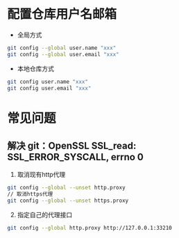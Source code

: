 # 配置仓库用户名邮箱
- 全局方式
```bash
git config --global user.name "xxx"
git config --global user.email "xxx"
```
- 本地仓库方式
```bash
git config user.name "xxx"
git config user.email "xxx"
```

# 常见问题
## 解决 git：OpenSSL SSL_read: SSL_ERROR_SYSCALL, errno 0
1. 取消现有http代理
```bash
git config --global --unset http.proxy
// 取消https代理 
git config --global --unset https.proxy
```
2. 指定自己的代理接口 
```bash
git config --global http.proxy http://127.0.0.1:33210
```
